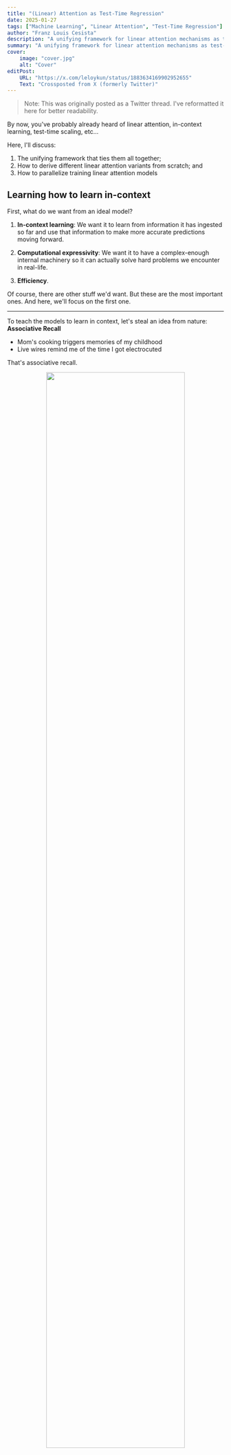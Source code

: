 ```yaml
---
title: "(Linear) Attention as Test-Time Regression"
date: 2025-01-27
tags: ["Machine Learning", "Linear Attention", "Test-Time Regression"]
author: "Franz Louis Cesista"
description: "A unifying framework for linear attention mechanisms as test-time regression and how to parallelize training and inference."
summary: "A unifying framework for linear attention mechanisms as test-time regression and how to parallelize training and inference."
cover:
    image: "cover.jpg"
    alt: "Cover"
editPost:
    URL: "https://x.com/leloykun/status/1883634169902952655"
    Text: "Crossposted from X (formerly Twitter)"
---
```


> Note: This was originally posted as a Twitter thread. I've reformatted it here for better readability.

By now, you've probably already heard of linear attention, in-context learning, test-time scaling, etc...

Here, I'll discuss:

1. The unifying framework that ties them all together;
2. How to derive different linear attention variants from scratch; and
3. How to parallelize training linear attention models

## Learning how to learn in-context

First, what do we want from an ideal model?

1. **In-context learning**: We want it to learn from information it has ingested so far and use that information to make more accurate predictions moving forward.

2. **Computational expressivity**: We want it to have a complex-enough internal machinery so it can actually solve hard problems we encounter in real-life.

3. **Efficiency**.

Of course, there are other stuff we'd want. But these are the most important ones. And here, we'll focus on the first one.

---

To teach the models to learn in context, let's steal an idea from nature: **Associative Recall**

- Mom's cooking triggers memories of my childhood
- Live wires remind me of the time I got electrocuted

That's associative recall.

<div align="center">
    <img src="associative-recall.png" style="width:80%; height:80%" />
</div>

A "cue" goes into the brain and a "response" comes out. And the brain learns this "cue"-"response" pairing automatically through experience.

We want our models to learn how to do this too. But in practice, we call the "cue" the "key" and the "response" the "value" (following the Attention is All You Need$^{[1]}$ paper).

---

From here, we have a (major) architectural design decision to make: Either we let the model's "state" grow with the context length... or we fix it at a certain size.

The former allows us to keep as much information as we can as we chug through the context, which in turn helps with the model's expressivity.

While the latter is much more efficient at the cost of expressivity. There's an upper limit on how much information we can store in this state. And there's also the question of how we're gonna teach the model to learn which information are important enough to store and which to discard.

<div align="center">
    <img src="vaswani-vs-linear-attention.png" style="width:90%; height:90%;" />
</div>

For the rest of the thread, I'll focus on linear attention... I'll just make another thread for the former case (stay tuned!).

---

But where do we actually get the keys and the values?

Another very common (& very old) architectural design decision is to map the input context into key-value pairs.

---

Interestingly, this results in a two-layer optimization process:

1. The "outer model" optimizes the mapping from the input context into key-value pairs.

2. While the "inner model" treats the outer model as a black box and simply optimizes its state to better predict the values from the keys.

![](inner-opt.png#center)

And with more modern optimizers, such as Shampoo/SOAP/PSGD, you can actually think of this as a three-layer optimization process because:

1. The optimizer is also trying to learn the geometry of the loss landscape by adjusting the gradient preconditioners.

## Deriving linear attention Mechanisms from first principles

If the "inner model" is optimizing something, which loss function is it trying to minimize?

Again, we need to make another design decision. But in general, we want to minimize the "distance" between:

$$model(key) \Leftrightarrow value$$

Question is, how do we define this "distance"?

![](linear-attn-loss-functions.png#center)

In practice, we've pretty much settled on two of the most basic distance metrics:

1. The **negative dot product**. Minimizing this is equivalent to maximizing the dot product or the "alignment" between $Mk$ and $v$.
2. The **(squared) Euclidean distance**. Minimizing this is equivalent to doing (linear) regression between the keys and the values.

---

![Deriving Linear Attention Mechanisms from the Loss Functions they Optimize](linear-attention-derivations.png#center)

From here, we can simply add the tricks we've learned so far from designing optimizers one-by-one to arrive at the different variants of linear attention.

- If we pick the negative dot product loss and do online gradient descent, we'll get Vanilla Linear Attention.
  - If we add a data-independent weight decay, we'll get Lightning Attention 2 that's used in the MiniMax-O1 paper.
  - If we make the weight decay data dependent instead, we'll get Mamba 2 that was all the rave last year.
- Now, if we pick the Euclidean loss instead, we'll get the Vanilla DeltaNet.
  - If we add a data-dependent weight decay, we'll get Gated DeltaNet.
  - Then we fork from here:
    - If we use non-linear key -> value transforms, we'll get TTT.
    - But if we add a momentum term instead, we'll get the newly released Titans.

## How to design flash kernels for linear attention mechanisms

Let's go back to my claim earlier: that linear attention mechanisms are more efficient. This is clearly true at inference time... but how about training?

Remember: the primary reason pretty much everyone dropped RNNs in favor of (Vaswani) attention is that the latter is very easy to parallelize. Thus, we can scale it up better. And scale, often times, is all you need.

So, when can we parallelize training of linear attention mechanisms? As a rule of thumb, if you can recast your update rule as an associative operation over sequences, you can parallelize it!

<div align="center">
    <img src="linear-attn-parallel-training.png" style="width:75%; height:75%;" />
</div>

Note that there are faster ways to implement DeltaNet's update rule (e.g. WY representations, etc.). We'll discuss that next time!

---

But in practice, how do we actually calculate the running "sums" efficiently? Well, remember those leetcode job interview data structure questions you hate? Well... this is when they're relevant...

<div align="center">
    <img src="linear-attn-comp-forms.png" style="width:75%; height:75%;" />
</div>

The most naive way is to simply run a loop through the key-value pairs. This is the recurrent form, and this is what we should be doing at inference time. But we can do much better than this.

On the other extreme end is the fully parallel associative scan where we aggregate the running sums by powers of two. If you've implemented a Fenwick tree before, this is it.

But in practice, we use the chunk-wise parallel form where we:

1. Divide the sequence into chunks.
2. Use the parallel form within chunks.
3. Use the recurrent form to propagate running sums across chunks.

---

That's it for now. Next time, I plan to talk about:

1. How to derive different attention mechanisms using tensor string diagrams.
2. Circuit complexity of different attention mechanisms.
3. LLM reasoning.

Stay tuned!

## How to Cite

```bibtex
@misc{cesista2025linearattn,
  author = {Franz Louis Cesista},
  title = {({L}inear) {A}ttention as {T}est-{T}ime {R}egression},
  year = {2025},
  url = {https://leloykun.github.io/ponder/test-time-regression/},
}
```

## References

[1] Vaswani, A., Shazeer, N., Parmar, N., Uszkoreit, J., Jones, L., Gomez, A. N., ... & Polosukhin, I. (2017). Attention is all you need. URL https://arxiv.org/abs/1706.03762

[2] Gupta, V., Koren, T., & Singer, Y. (2018). Shampoo: Preconditioned Stochastic Tensor Optimization. URL https://arxiv.org/abs/1802.09568

[3] Wang, K., Shi, J., Fox., E. (2025). Test-time regression: a unifying framework for designing sequence models with associative memory. URL https://arxiv.org/abs/2501.12352

[4] Yang, S. (2025). What’s Next for Mamba? Towards More Expressive Recurrent Update Rules. URL https://sustcsonglin.github.io/assets/pdf/talk_250117.pdf

